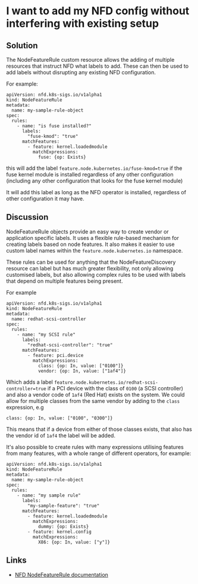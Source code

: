# I want to add my NFD config without interfering with existing setup

## Solution

The NodeFeatureRule custom resource allows the adding of multiple resources that instruct NFD what labels to add. These can then be used to add labels without disrupting any existing NFD configuration.

For example:

```
apiVersion: nfd.k8s-sigs.io/v1alpha1
kind: NodeFeatureRule
metadata:
  name: my-sample-rule-object
spec:
  rules:
    - name: "is fuse installed?"
      labels:
        "fuse-kmod": "true"
      matchFeatures:
        - feature: kernel.loadedmodule
          matchExpressions:
            fuse: {op: Exists}
```



this will add the label `feature.node.kubernetes.io/fuse-kmod=true`  if the fuse kernel module is installed regardless of any other configuration (including any other  configuration that looks for the fuse kernel module)

It will add this label as long as the NFD operator is installed, regardless of other configuration it may have.

## Discussion

NodeFeatureRule objects provide an easy way to create vendor or application specific labels. It uses a flexible rule-based mechanism for creating labels based on node features. It also makes it easier to use custom label names within the `feature.node.kubernetes.io` namespace.

These rules can be used for anything that the NodeFeatureDiscovery resource can label but has much greater flexibility, not only allowing customised labels, but also allowing complex rules to be used with labels that depend on multiple features being present.

For example

```
apiVersion: nfd.k8s-sigs.io/v1alpha1
kind: NodeFeatureRule
metadata:
  name: redhat-scsi-controller
spec:
  rules:
    - name: "my SCSI rule"
      labels:
        "redhat-scsi-controller": "true"
      matchFeatures:
        - feature: pci.device
          matchExpressions:
            class: {op: In, value: ["0100"]}
            vendor: {op: In, value: ["1af4"]}

```

Which adds a label `feature.node.kubernetes.io/redhat-scsi-controller=true`
if a PCI device with the class of `0100` (a SCSI controller) and also a vendor code of `1af4` (Red Hat) exists on the system. We could allow for multiple classes from the same vendor by adding to the `class` expression, e.g

```
class: {op: In, value: ["0100", "0300"]}
```

This means that if a device from either of those classes exists, that also has the vendor id of `1af4` the label will be added.


It's also possible to create rules with many expressions utilising features from many features, with a whole range of different operators, for example:

```
apiVersion: nfd.k8s-sigs.io/v1alpha1
kind: NodeFeatureRule
metadata:
  name: my-sample-rule-object
spec:
  rules:
    - name: "my sample rule"
      labels:
        "my-sample-feature": "true"
      matchFeatures:
        - feature: kernel.loadedmodule
          matchExpressions:
            dummy: {op: Exists}
        - feature: kernel.config
          matchExpressions:
            X86: {op: In, value: ["y"]}
```





## Links
* [NFD NodeFeatureRule documentation](https://kubernetes-sigs.github.io/node-feature-discovery/v0.14/usage/customization-guide.html#nodefeaturerule-custom-resource)
